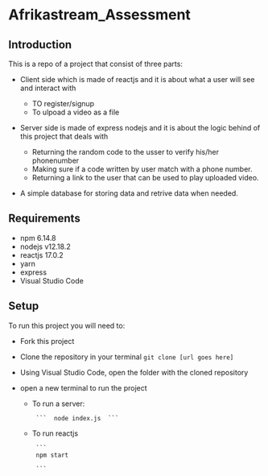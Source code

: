 # Afrikastream_Assessment

## Introduction

This is a repo of a project that consist of three parts:
 

* Client side  which is  made of reactjs and it is  about what a user will see and  interact with 

     * TO register/signup
     * To ulpoad a video as a file
     
* Server side is made of express nodejs and it is about the logic behind of this project that deals with
     * Returning the random code to the usser to verify his/her phonenumber
     * Making sure if a code written by user match with a phone number.
     * Returning a link to the user that can be used to play uploaded video.
     
 * A simple database for storing data and retrive data when needed.
 
 
 ## Requirements
  
 * npm 6.14.8
 * nodejs  v12.18.2
 * reactjs  17.0.2
 * yarn
 * express
 * Visual Studio Code
 
 ## Setup
 To run this project you will need to:
 
 * Fork this project
 * Clone the repository in your terminal ``` git clone [url goes here] ```
 * Using Visual Studio Code, open the folder with the cloned repository
 * open a new terminal to run the project
 
   * To run a server:
       
       
          ```  node index.js  ```
          
 
   * To run reactjs
 
          ``` 
          npm start 
          
          ```
 
 
 























